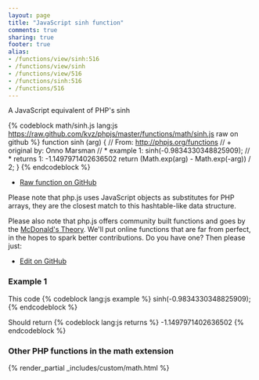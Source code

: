 ```yaml
---
layout: page
title: "JavaScript sinh function"
comments: true
sharing: true
footer: true
alias:
- /functions/view/sinh:516
- /functions/view/sinh
- /functions/view/516
- /functions/sinh:516
- /functions/516
---
```

<!-- Generated by Rakefile:build -->
A JavaScript equivalent of PHP's sinh

{% codeblock math/sinh.js lang:js https://raw.github.com/kvz/phpjs/master/functions/math/sinh.js raw on github %}
function sinh (arg) {
  // From: http://phpjs.org/functions
  // +   original by: Onno Marsman
  // *     example 1: sinh(-0.9834330348825909);
  // *     returns 1: -1.1497971402636502
  return (Math.exp(arg) - Math.exp(-arg)) / 2;
}
{% endcodeblock %}

 - [Raw function on GitHub](https://github.com/kvz/phpjs/blob/master/functions/math/sinh.js)

Please note that php.js uses JavaScript objects as substitutes for PHP arrays, they are 
the closest match to this hashtable-like data structure. 

Please also note that php.js offers community built functions and goes by the 
[McDonald's Theory](https://medium.com/what-i-learned-building/9216e1c9da7d). We'll put online 
functions that are far from perfect, in the hopes to spark better contributions. 
Do you have one? Then please just: 

 - [Edit on GitHub](https://github.com/kvz/phpjs/edit/master/functions/math/sinh.js)

### Example 1
This code
{% codeblock lang:js example %}
sinh(-0.9834330348825909);
{% endcodeblock %}

Should return
{% codeblock lang:js returns %}
-1.1497971402636502
{% endcodeblock %}


### Other PHP functions in the math extension
{% render_partial _includes/custom/math.html %}
